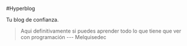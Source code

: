 #Hyperblog

Tu blog de confianza.

>Aqui definitivamente si puedes aprender todo lo que tiene que ver con programación
--- Melquisedec


